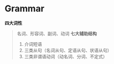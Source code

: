 # Grammar
**四大词性**
> 名词、形容词、副词、动词
**七大辅助结构**
> 1. 介词短语
> 2. 三类从句（名词从句、定语从句、状语从句）
> 3. 三类非谓语动词（动名词、分词、不定式）
